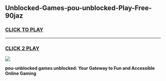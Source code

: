 
## Unblocked-Games-pou-unblocked-Play-Free-90jaz
<h3>
<a href="https://premium76.site?title=pou-unblocked&ref=20M">CLICK TO PLAY</a></h3>
<hr>

<h3>
<a href="https://premium76.site?title=pou-unblocked&ref=20M">CLICK 2 PLAY</a>
  
</h3>

<a href="https://premium76.site?title=pou-unblocked&ref=19M"><img src="https://clearcache.store/games.png"></a>


**pou-unblocked games unblocked: Your Gateway to Fun and Accessible Online Gaming**
